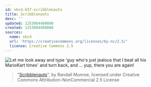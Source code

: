 ```yaml
---
id: xkcd.637-scribblenauts
title: Scribblenauts
desc: ''
updated: 1253084400000
created: 1253084400000
sources:
  name: xkcd
  url: 'https://creativecommons.org/licenses/by-nc/2.5/'
  license: Creative Commons 2.5
---
```

![Let me look away and type 'guy who's just jealous that I beat all his MarioKart times' and turn back, and ... yup, there you are again!](https://imgs.xkcd.com/comics/scribblenauts.png)
> "[Scribblenauts](https://xkcd.com/637/)", by Randall Munroe, licensed under Creative Commons Attribution-NonCommercial 2.5 License
